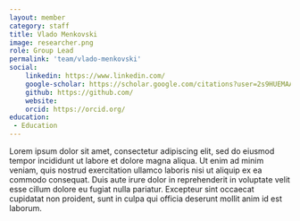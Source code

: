 ```yaml
---
layout: member
category: staff
title: Vlado Menkovski 
image: researcher.png
role: Group Lead
permalink: 'team/vlado-menkovski'
social:
    linkedin: https://www.linkedin.com/
    google-scholar: https://scholar.google.com/citations?user=2s9HUEMAAAAJ&hl=en
    github: https://github.com/
    website:
    orcid: https://orcid.org/
education:
 - Education
---
```


Lorem ipsum dolor sit amet, consectetur adipiscing elit, sed do eiusmod tempor incididunt ut labore et dolore magna aliqua. Ut enim ad minim veniam, quis nostrud exercitation ullamco laboris nisi ut aliquip ex ea commodo consequat. Duis aute irure dolor in reprehenderit in voluptate velit esse cillum dolore eu fugiat nulla pariatur. Excepteur sint occaecat cupidatat non proident, sunt in culpa qui officia deserunt mollit anim id est laborum.
